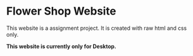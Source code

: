 # Flower Shop Website

This website is a assignment project. It is created with raw html and css only. 

**This website is currently only for Desktop.**